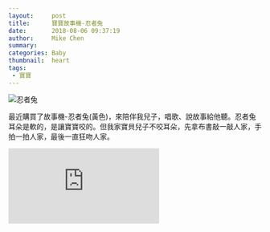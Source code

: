 ```yaml
---
layout:     post
title:      寶寶故事機-忍者兔
date:       2018-08-06 09:37:19
author:     Mike Chen
summary:    
categories: Baby
thumbnail:  heart
tags:
 - 寶寶
---
```



![忍者兔](https://i.imgur.com/Kp5QEYV.jpg)

最近購買了故事機-忍者兔(黃色)，來陪伴我兒子，唱歌、說故事給他聽。忍者兔耳朵是軟的，是讓寶寶咬的。但我家寶貝兒子不咬耳朵，先拿布書敲一敲人家，手拍一拍人家，最後一直狂吻人家。

<div class="videoWrapper">
    <iframe src="https://www.youtube.com/embed/0m5xGgAWvZM" frameborder="0" allow="autoplay; encrypted-media" allowfullscreen></iframe>
</div>